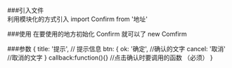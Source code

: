 ###引入文件  
利用模块化的方式引入 import Confirm from '地址'

###使用
在要使用的地方初始化 Confirm 就可以了 new Comfirm

###参数
{
title: '提示', // 提示信息
btn: {
ok: '确定', //确认的文字
cancel: '取消' //取消的文字
}
callback:function(){} //点击确认时要调用的函数 （必须）
}
